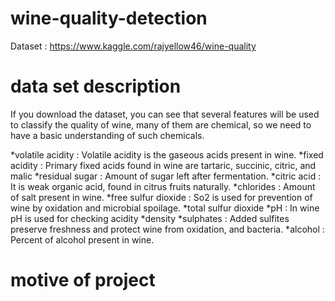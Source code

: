 # wine-quality-detection
Dataset : https://www.kaggle.com/rajyellow46/wine-quality

# data set description
If you download the dataset, you can see that several features will be used to classify the quality of wine, many of them are chemical, so we need to have a basic understanding of such chemicals.

 *volatile acidity :   Volatile acidity is the gaseous acids present in wine.
 *fixed acidity :   Primary fixed acids found in wine are tartaric, succinic, citric, and malic
 *residual sugar :   Amount of sugar left after fermentation.
 *citric acid :    It is weak organic acid, found in citrus fruits naturally.
 *chlorides :   Amount of salt present in wine.
 *free sulfur dioxide :   So2 is used for prevention of wine by oxidation and microbial spoilage.
 *total sulfur dioxide 
 *pH :   In wine pH is used for checking acidity
 *density 
 *sulphates :    Added sulfites preserve freshness and protect wine from oxidation, and bacteria.
 *alcohol :   Percent of alcohol present in wine.

# motive of project

